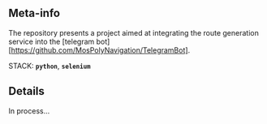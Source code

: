 ## Meta-info

The repository presents a project aimed at integrating the route generation service into the [telegram bot][https://github.com/MosPolyNavigation/TelegramBot].

STACK: **`python`**, **`selenium`**

## Details

In process...